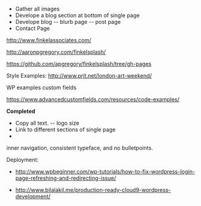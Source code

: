 
- Gather all images
- Develope a blog section at bottom of single page
- Develope blog 
-- blurb page
-- post page
- Contact Page




http://www.finkelassociates.com/

http://aaronpgregory.com/finkelsplash/

https://github.com/apgregory/finkelsplash/tree/gh-pages

Style Examples:
http://www.prjt.net/london-art-weekend/

WP examples custom fields

https://www.advancedcustomfields.com/resources/code-examples/

**Completed**
- Copy all text.
-- logo size
- Link to different sections of single page
- 

inner navigation, consistent typeface, and no bulletpoints.


Deployment:
- http://www.wpbeginner.com/wp-tutorials/how-to-fix-wordpress-login-page-refreshing-and-redirecting-issue/

- http://www.bilalakil.me/production-ready-cloud9-wordpress-development/